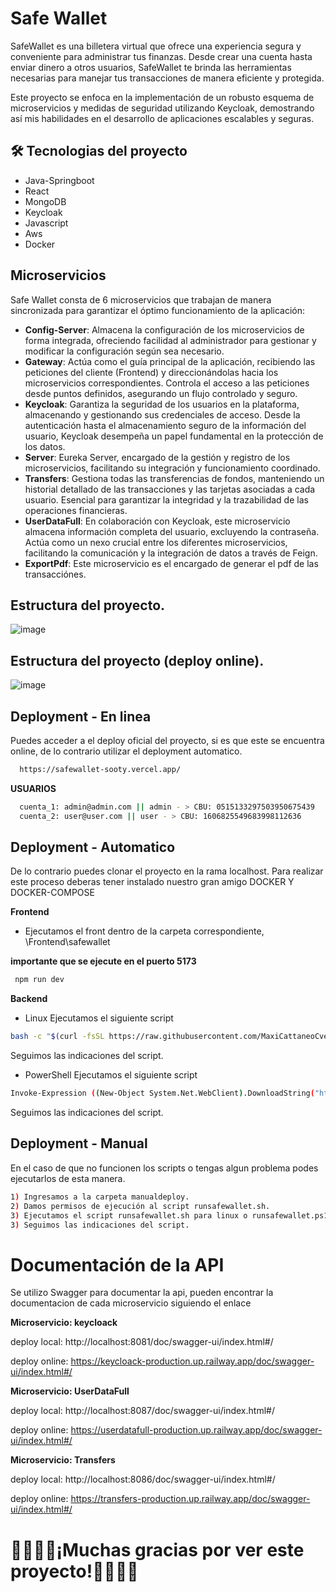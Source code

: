 # Safe Wallet

SafeWallet es una billetera virtual que ofrece una experiencia segura y conveniente para administrar tus finanzas. Desde crear una cuenta hasta enviar dinero a otros usuarios, SafeWallet te brinda las herramientas necesarias para manejar tus transacciones de manera eficiente y protegida.

Este proyecto se enfoca en la implementación de un robusto esquema de microservicios y medidas de seguridad utilizando Keycloak, demostrando así mis habilidades en el desarrollo de aplicaciones escalables y seguras.


## 🛠 Tecnologias del proyecto
- Java-Springboot 
- React
- MongoDB
- Keycloak
- Javascript
- Aws 
- Docker

## Microservicios

Safe Wallet consta de 6 microservicios que trabajan de manera sincronizada para garantizar el óptimo funcionamiento de la aplicación:

- **Config-Server**: Almacena la configuración de los microservicios de forma integrada, ofreciendo facilidad al administrador para gestionar y modificar la configuración según sea necesario.
- **Gateway**: Actúa como el guía principal de la aplicación, recibiendo las peticiones del cliente (Frontend) y direccionándolas hacia los microservicios correspondientes. Controla el acceso a las peticiones desde puntos definidos, asegurando un flujo controlado y seguro.
- **Keycloak**: Garantiza la seguridad de los usuarios en la plataforma, almacenando y gestionando sus credenciales de acceso. Desde la autenticación hasta el almacenamiento seguro de la información del usuario, Keycloak desempeña un papel fundamental en la protección de los datos.
- **Server**: Eureka Server, encargado de la gestión y registro de los microservicios, facilitando su integración y funcionamiento coordinado.
- **Transfers**: Gestiona todas las transferencias de fondos, manteniendo un historial detallado de las transacciones y las tarjetas asociadas a cada usuario. Esencial para garantizar la integridad y la trazabilidad de las operaciones financieras.
- **UserDataFull**: En colaboración con Keycloak, este microservicio almacena información completa del usuario, excluyendo la contraseña. Actúa como un nexo crucial entre los diferentes microservicios, facilitando la comunicación y la integración de datos a través de Feign.
- **ExportPdf**: Este microservicio es el encargado de generar el pdf de las transacciónes.

## Estructura del proyecto.
![image](https://github.com/MaxiCattaneoCvetic/SafeWallet/assets/101187172/ed2bcc21-3e7f-45f3-a722-93b8aa116f37)

## Estructura del proyecto (deploy online).
![image](https://github.com/MaxiCattaneoCvetic/SafeWallet/assets/101187172/98a01024-3162-4615-9647-60c674413c1a)



## Deployment - En linea

Puedes acceder a el  deploy oficial del proyecto, si es que este se encuentra online, de lo contrario utilizar el deployment automatico.

```bash
  https://safewallet-sooty.vercel.app/
```
**USUARIOS**
```bash
  cuenta_1: admin@admin.com || admin - > CBU: 0515133297503950675439
  cuenta_2: user@user.com || user - > CBU: 1606825549683998112636
```


## Deployment - Automatico
De lo contrario puedes clonar el proyecto en la rama localhost.
Para realizar este proceso deberas tener instalado nuestro gran  amigo DOCKER Y DOCKER-COMPOSE

**Frontend** 

- Ejecutamos el front dentro de la carpeta correspondiente,  \Frontend\safewallet

**importante que se ejecute en el puerto 5173**

```bash
 npm run dev
```

**Backend**

- Linux
Ejecutamos el siguiente script
```bash
bash -c "$(curl -fsSL https://raw.githubusercontent.com/MaxiCattaneoCvetic/runsafewallet/main/runsafewallet.sh)"
```
Seguimos las indicaciones del script.
- PowerShell
Ejecutamos el siguiente script
```bash
Invoke-Expression ((New-Object System.Net.WebClient).DownloadString("https://raw.githubusercontent.com/MaxiCattaneoCvetic/runsafewallet/main/runsafewallet.ps1"))
```
Seguimos las indicaciones del script.
## Deployment - Manual
En el caso de que no funcionen los scripts o tengas algun problema podes ejecutarlos de esta manera.
```bash
1) Ingresamos a la carpeta manualdeploy.
2) Damos permisos de ejecución al script runsafewallet.sh.
3) Ejecutamos el script runsafewallet.sh para linux o runsafewallet.ps1 para powershell
3) Seguimos las indicaciones del script.
```

# Documentación de la API

Se utilizo Swagger para documentar la api, pueden encontrar la documentacion de cada microservicio siguiendo el enlace


**Microservicio: keycloack** 

deploy local: http://localhost:8081/doc/swagger-ui/index.html#/

deploy online: https://keycloack-production.up.railway.app/doc/swagger-ui/index.html#/


**Microservicio: UserDataFull**

deploy local: http://localhost:8087/doc/swagger-ui/index.html#/ 

deploy online: https://userdatafull-production.up.railway.app/doc/swagger-ui/index.html#/


**Microservicio: Transfers**

deploy local: http://localhost:8086/doc/swagger-ui/index.html#/

deploy online: https://transfers-production.up.railway.app/doc/swagger-ui/index.html#/



# 🚀🚀🚀🚀¡Muchas gracias por ver este proyecto!🚀🚀🚀🚀 
